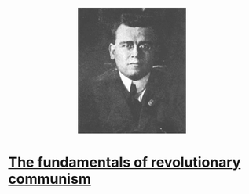 <p align="center">
  <img src="/220px-Bordiga.gif" />

</p>

# [The fundamentals of revolutionary communism](https://libcom.org/library/fundamentals-revolutionary-communism-amadeo-bordiga)
